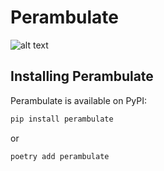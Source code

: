 # Perambulate

![alt text](https://thesaurus.plus/img/synonyms/167/perambulate.png "Perambulate")

## Installing Perambulate

Perambulate is available on PyPI:

```bash
pip install perambulate
```
or
```bash
poetry add perambulate
```
